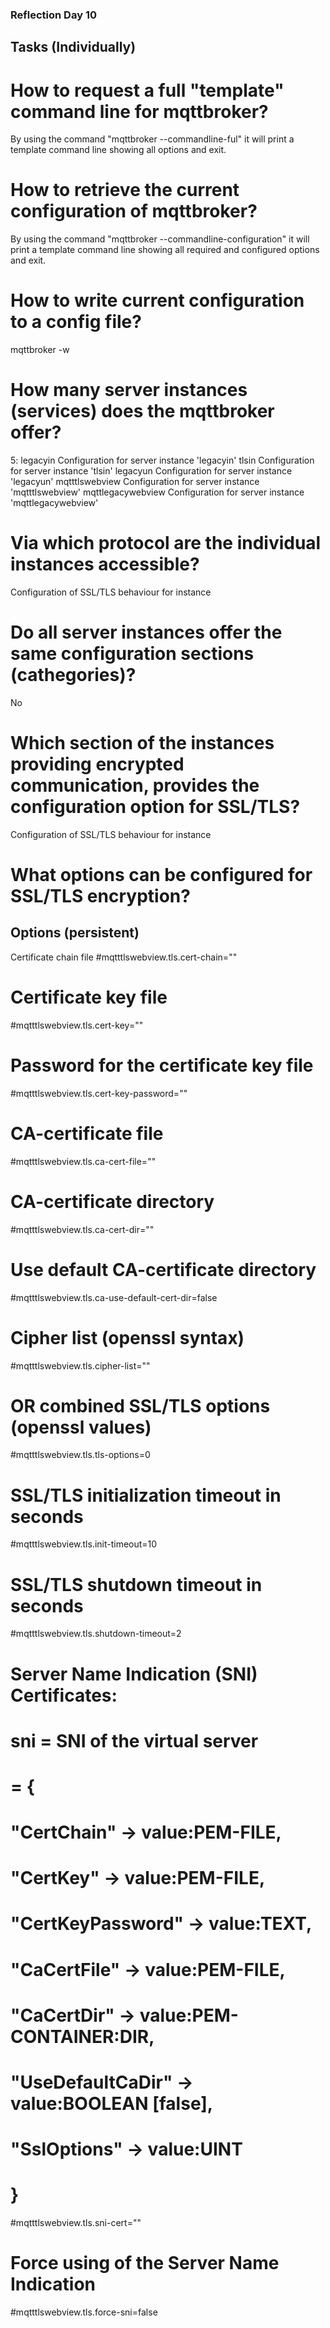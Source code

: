 ### Reflection Day 10

## Tasks (Individually)

# How to request a full "template" command line for mqttbroker?

By using the command "mqttbroker --commandline-ful" it will print a template command line showing all options and exit.

# How to retrieve the current configuration of mqttbroker?

By using the command "mqttbroker --commandline-configuration" it will print a template command line showing all required and configured options and exit.

# How to write current configuration to a config file?

mqttbroker -w

# How many server instances (services) does the mqttbroker offer?

5:
  legacyin
       Configuration for server instance 'legacyin'
  tlsin
       Configuration for server instance 'tlsin'
  legacyun
       Configuration for server instance 'legacyun'
  mqtttlswebview
       Configuration for server instance 'mqtttlswebview'
  mqttlegacywebview
       Configuration for server instance 'mqttlegacywebview'

# Via which protocol are the individual instances accessible?

Configuration of SSL/TLS behaviour for instance

# Do all server instances offer the same configuration sections (cathegories)?

No

# Which section of the instances providing encrypted communication, provides the configuration option for SSL/TLS?

Configuration of SSL/TLS behaviour for instance

# What options can be configured for SSL/TLS encryption?

## Options (persistent)
Certificate chain file
#mqtttlswebview.tls.cert-chain=""

# Certificate key file
#mqtttlswebview.tls.cert-key=""

# Password for the certificate key file
#mqtttlswebview.tls.cert-key-password=""

# CA-certificate file
#mqtttlswebview.tls.ca-cert-file=""

# CA-certificate directory
#mqtttlswebview.tls.ca-cert-dir=""

# Use default CA-certificate directory
#mqtttlswebview.tls.ca-use-default-cert-dir=false

# Cipher list (openssl syntax)
#mqtttlswebview.tls.cipher-list=""

# OR combined SSL/TLS options (openssl values)
#mqtttlswebview.tls.tls-options=0

# SSL/TLS initialization timeout in seconds
#mqtttlswebview.tls.init-timeout=10

# SSL/TLS shutdown timeout in seconds
#mqtttlswebview.tls.shutdown-timeout=2

# Server Name Indication (SNI) Certificates:
# sni = SNI of the virtual server
# <key> = {
#           "CertChain" -> value:PEM-FILE,
#           "CertKey" -> value:PEM-FILE,
#           "CertKeyPassword" -> value:TEXT,
#           "CaCertFile" -> value:PEM-FILE,
#           "CaCertDir" -> value:PEM-CONTAINER:DIR,
#           "UseDefaultCaDir" -> value:BOOLEAN [false],
#           "SslOptions" -> value:UINT
#         }
#mqtttlswebview.tls.sni-cert=""

# Force using of the Server Name Indication
#mqtttlswebview.tls.force-sni=false
